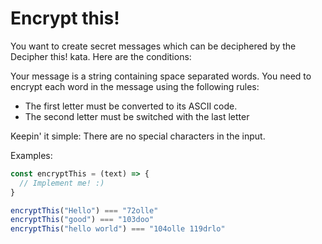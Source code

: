 # Encrypt this!

You want to create secret messages which can be deciphered by the Decipher this! kata. Here are the conditions:

Your message is a string containing space separated words.
You need to encrypt each word in the message using the following rules:
  * The first letter must be converted to its ASCII code.
  * The second letter must be switched with the last letter

Keepin' it simple: There are no special characters in the input.

Examples:

```js
const encryptThis = (text) => {
  // Implement me! :)
}
```

```js
encryptThis("Hello") === "72olle"
encryptThis("good") === "103doo"
encryptThis("hello world") === "104olle 119drlo"
```